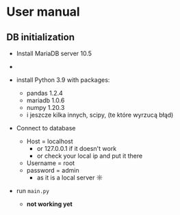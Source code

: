 # User manual

## DB initialization
* Install MariaDB server 10.5
* 
* install Python 3.9 with packages:
  * pandas 1.2.4
  * mariadb 1.0.6
  * numpy 1.20.3
  * i jeszcze kilka innych, scipy, (te które wyrzucą błąd)
  
* Connect to database
  * Host = localhost
    * or 127.0.0.1 if it doesn't work
    * or check your local ip and put it there
  * Username = root
  * password = admin
    * as it is a local server ☼

* run `main.py`
  * **not working yet**

